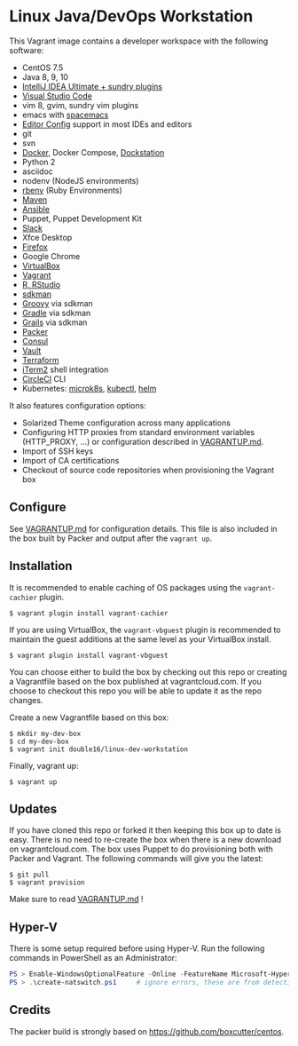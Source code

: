 # Linux Java/DevOps Workstation

This Vagrant image contains a developer workspace with the following software:

* CentOS 7.5
* Java 8, 9, 10
* [IntelliJ IDEA Ultimate + sundry plugins](https://www.jetbrains.com/idea/)
* [Visual Studio Code](https://code.visualstudio.com)
* vim 8, gvim, sundry vim plugins
* emacs with [spacemacs](https://github.com/syl20bnr/spacemacs)
* [Editor Config](http://editorconfig.org) support in most IDEs and editors
* git
* svn
* [Docker](https://www.docker.com), Docker Compose, [Dockstation](https://dockstation.io)
* Python 2
* asciidoc
* nodenv (NodeJS environments)
* [rbenv](https://github.com/rbenv/rbenv) (Ruby Environments)
* [Maven](https://maven.apache.org)
* [Ansible](https://www.ansible.com)
* Puppet, Puppet Development Kit
* [Slack](https://slack.com)
* Xfce Desktop
* [Firefox](https://www.mozilla.org/en-US/firefox/)
* Google Chrome
* [VirtualBox](https://www.virtualbox.org)
* [Vagrant](https://www.vagrantup.com)
* [R, RStudio](https://www.rstudio.com)
* [sdkman](http://sdkman.io)
* [Groovy](http://groovy-lang.org) via sdkman
* [Gradle](https://gradle.org) via sdkman
* [Grails](https://grails.org) via sdkman
* [Packer](http://packer.io)
* [Consul](http://consul.io)
* [Vault](http://vaultproject.io)
* [Terraform](https://www.terraform.io)
* [iTerm2](https://iterm2.com) shell integration
* [CircleCI](https://circleci.com/docs/2.0/local-jobs/) CLI
* Kubernetes: [microk8s](https://microk8s.io), [kubectl](https://github.com/kubernetes/kubectl/blob/master/README.md), [helm](https://helm.sh)

It also features configuration options:

* Solarized Theme configuration across many applications
* Configuring HTTP proxies from standard environment variables (HTTP_PROXY, ...) or configuration described in [VAGRANTUP.md](VAGRANTUP.md).
* Import of SSH keys
* Import of CA certifications
* Checkout of source code repositories when provisioning the Vagrant box

## Configure

See [VAGRANTUP.md](VAGRANTUP.md) for configuration details. This file is also included in the box built by Packer and output after the `vagrant up`.

## Installation

It is recommended to enable caching of OS packages using the `vagrant-cachier` plugin.
```shell
$ vagrant plugin install vagrant-cachier
```

If you are using VirtualBox, the `vagrant-vbguest` plugin is recommended to maintain the guest additions at the same level as your VirtualBox install.
```shell
$ vagrant plugin install vagrant-vbguest
```

You can choose either to build the box by checking out this repo or creating a Vagrantfile based on the box published at vagrantcloud.com. If you choose to checkout this repo you will be able to update it as the repo changes.

Create a new Vagrantfile based on this box:
```shell
$ mkdir my-dev-box
$ cd my-dev-box
$ vagrant init double16/linux-dev-workstation
```

Finally, vagrant up:
```shell
$ vagrant up
```

## Updates

If you have cloned this repo or forked it then keeping this box up to date is easy. There is no need to re-create the box when there is a new download on vagrantcloud.com. The box uses Puppet to do provisioning both with Packer and Vagrant. The following commands will give you the latest:

```shell
$ git pull
$ vagrant provision
```

Make sure to read [VAGRANTUP.md](VAGRANTUP.md) !

## Hyper-V

There is some setup required before using Hyper-V. Run the following commands in PowerShell as an Administrator:

```powershell
PS > Enable-WindowsOptionalFeature -Online -FeatureName Microsoft-Hyper-V -All
PS > .\create-natswitch.ps1     # ignore errors, these are from detecting existing networking
```

## Credits

The packer build is strongly based on https://github.com/boxcutter/centos.
